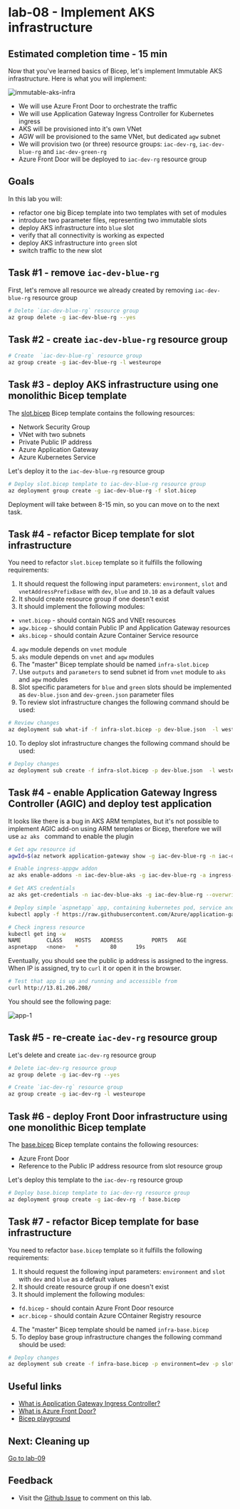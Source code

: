 # lab-08 - Implement AKS infrastructure

## Estimated completion time - 15 min

Now that you've learned basics of Bicep, let's implement Immutable AKS infrastructure. Here is what you will implement:

![immutable-aks-infra](images/immutable-aks-infra.png)

* We will use Azure Front Door to orchestrate the traffic 
* We will use Application Gateway Ingress Controller for Kubernetes ingress
* AKS will be provisioned into it's own VNet 
* AGW will be provisioned to the same VNet, but dedicated `agw` subnet 
* We will provision two (or three) resource groups: `iac-dev-rg`,  `iac-dev-blue-rg` and `iac-dev-green-rg`
* Azure Front Door will be deployed to `iac-dev-rg` resource group 

## Goals

In this lab you will:

* refactor one big Bicep template into two templates with set of modules
* introduce two parameter files, representing two immutable slots
* deploy AKS infrastructure into `blue` slot
* verify that all connectivity is working as expected
* deploy AKS infrastructure into `green` slot
* switch traffic to the new slot

## Task #1 - remove `iac-dev-blue-rg`

First, let's remove all resource we already created by removing `iac-dev-blue-rg` resource group

```bash
# Delete `iac-dev-blue-rg` resource group
az group delete -g iac-dev-blue-rg --yes
```

## Task #2 - create `iac-dev-blue-rg` resource group

```bash
# Create  `iac-dev-blue-rg` resource group
az group create -g iac-dev-blue-rg -l westeurope
```

## Task #3 - deploy AKS infrastructure using one monolithic Bicep template

The [slot.bicep](slot.bicep) Bicep template contains the following resources:

* Network Security Group
* VNet with two subnets 
* Private Public IP address
* Azure Application Gateway
* Azure Kubernetes Service

Let's deploy it to the `iac-dev-blue-rg` resource group

```bash
# Deploy slot.bicep template to iac-dev-blue-rg resource group
az deployment group create -g iac-dev-blue-rg -f slot.bicep
```

Deployment will take between 8-15 min, so you can move on to the next task.

## Task #4 - refactor Bicep template for slot infrastructure

You need to refactor `slot.bicep` template so it fulfills the following requirements:

1. It should request the following input parameters: `environment`, `slot` and `vnetAddressPrefixBase` with `dev`, `blue` and `10.10` as a default values
2. It should create resource group if one doesn't exist
3. It should implement the following modules:
 * `vnet.bicep` - should contain NGS and VNEt resources 
 * `agw.bicep` - should contain Public IP and Application Gateway resources
 * `aks.bicep` - should contain Azure Container Service resource
4. `agw` module depends on `vnet` module
5. `aks` module depends on `vnet` and `agw` modules
6. The "master" Bicep template should be named `infra-slot.bicep`
7. Use `outputs` and `parameters` to send subnet id from `vnet` module to `aks` and `agw` modules
8. Slot specific parameters for `blue` and `green` slots should be implemented as `dev-blue.json` and `dev-green.json` parameter files
9. To review slot infrastructure changes the following command should be used:

```bash
# Review changes 
az deployment sub what-if -f infra-slot.bicep -p dev-blue.json  -l westeurope
```
10. To deploy slot infrastructure changes the following command should be used:

```bash
# Deploy changes
az deployment sub create -f infra-slot.bicep -p dev-blue.json  -l westeurope
```

## Task #4 - enable Application Gateway Ingress Controller (AGIC) and deploy test application

It looks like there is a bug in AKS ARM templates, but it's not possible to implement AGIC add-on using ARM templates or Bicep, therefore we will use `az aks ` command to enable the plugin

```bash
# Get agw resource id
agwId=$(az network application-gateway show -g iac-dev-blue-rg -n iac-dev-blue-aks-agw --query id -otsv)

# Enable ingress-appgw addon
az aks enable-addons -n iac-dev-blue-aks -g iac-dev-blue-rg -a ingress-appgw --appgw-id $agwId

# Get AKS credentials
az aks get-credentials -n iac-dev-blue-aks -g iac-dev-blue-rg --overwrite-existing

# Deploy simple `aspnetapp` app, containing kubernetes pod, service and ingress
kubectl apply -f https://raw.githubusercontent.com/Azure/application-gateway-kubernetes-ingress/master/docs/examples/aspnetapp.yaml

# Check ingress resource 
kubectl get ing -w
NAME        CLASS    HOSTS   ADDRESS         PORTS   AGE
aspnetapp   <none>   *          80      19s
```

Eventually, you should see the public ip address is assigned to the ingress. 
When IP is assigned, try to `curl` it or open it in the browser. 

```bash
# Test that app is up and running and accessible from 
curl http://13.81.206.208/
```

You should see the following page:

![app-1](images/app-1.png)

## Task #5 - re-create `iac-dev-rg` resource group

Let's delete and create `iac-dev-rg` resource group

```bash
# Delete iac-dev-rg resource group
az group delete -g iac-dev-rg --yes

# Create `iac-dev-rg` resource group
az group create -g iac-dev-rg -l westeurope
```

## Task #6 - deploy Front Door infrastructure using one monolithic Bicep template

The [base.bicep](base.bicep) Bicep template contains the following resources:

* Azure Front Door
* Reference to the Public IP address resource from slot resource group

Let's deploy this template to the `iac-dev-rg` resource group

```bash
# Deploy base.bicep template to iac-dev-rg resource group
az deployment group create -g iac-dev-rg -f base.bicep
```
## Task #7 - refactor Bicep template for base infrastructure

You need to refactor `base.bicep` template so it fulfills the following requirements:

1. It should request the following input parameters: `environment` and `slot` with `dev` and `blue` as a default values
2. It should create resource group if one doesn't exist
3. It should implement the following modules:
 * `fd.bicep` - should contain Azure Front Door resource
 * `acr.bicep` - should contain Azure COntainer Registry resource
4. The "master" Bicep template should be named `infra-base.bicep`
5. To deploy base group infrastructure changes the following command should be used:

```bash
# Deploy changes
az deployment sub create -f infra-base.bicep -p environment=dev -p slot=blue  -l westeurope
```

## Useful links

* [What is Application Gateway Ingress Controller?](https://docs.microsoft.com/en-us/azure/application-gateway/ingress-controller-overview)
* [What is Azure Front Door?](https://docs.microsoft.com/en-us/azure/frontdoor/front-door-overview)
* [Bicep playground](https://bicepdemo.z22.web.core.windows.net/)

## Next: Cleaning up

[Go to lab-09](../lab-09/readme.md)

## Feedback

* Visit the [Github Issue](https://github.com/evgenyb/aks-workshops/issues/33) to comment on this lab. 